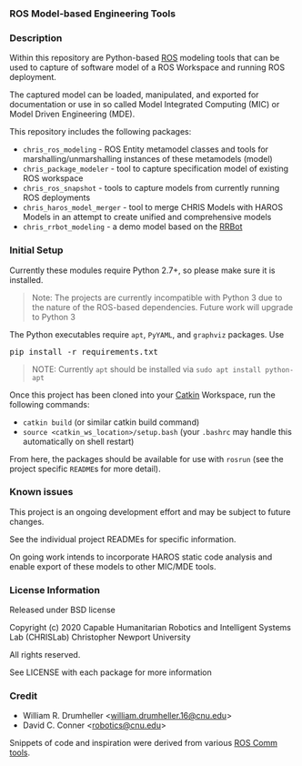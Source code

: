 ### ROS Model-based Engineering Tools

### Description

Within this repository are Python-based [ROS](http://www.ros.org) modeling tools that
can be used to capture of software model of a ROS Workspace and running ROS deployment.

The captured model can be loaded, manipulated, and exported for documentation or use
in so called Model Integrated Computing (MIC) or Model Driven Engineering (MDE).

This repository includes the following packages:
* `chris_ros_modeling`       - ROS Entity metamodel classes and tools for
                               marshalling/unmarshalling instances of these
                               metamodels (model)
* `chris_package_modeler`    - tool to capture specification model of existing ROS
                               workspace
* `chris_ros_snapshot`       - tools to capture models from currently running ROS
                               deployments
* `chris_haros_model_merger` - tool to merge CHRIS Models with HAROS Models in an
                               attempt to create unified and comprehensive models
* `chris_rrbot_modeling`     - a demo model based on the
                               [RRBot](https://github.com/ros-simulation/gazebo_ros_demos)

### Initial Setup

Currently these modules require Python 2.7+, so please make sure it is installed.
> Note: The projects are currently incompatible with Python 3 due to the nature of the ROS-based dependencies.
>  Future work will upgrade to Python 3

The Python executables require `apt`, `PyYAML`, and `graphviz` packages. Use
<pre>
pip install -r requirements.txt
</pre>
> NOTE: Currently `apt` should be installed via `sudo apt install python-apt`


Once this project has been cloned into your [Catkin](https://docs.ros.org/api/catkin/html) Workspace, run the
following commands:
- `catkin build` (or similar catkin build command)
- `source <catkin_ws_location>/setup.bash` (your `.bashrc` may handle this automatically on shell restart)

From here, the packages should be available for use with `rosrun` (see the project specific `README`s for more
detail).

### Known issues

This project is an ongoing development effort and may be subject to future changes.

See the individual project READMEs for specific information.

On going work intends to incorporate HAROS static code analysis and enable export
of these models to other MIC/MDE tools.

### License Information

Released under BSD license

Copyright (c) 2020
Capable Humanitarian Robotics and Intelligent Systems Lab (CHRISLab)
Christopher Newport University

All rights reserved.

See LICENSE with each package for more information

### Credit

- William R. Drumheller <[william.drumheller.16@cnu.edu](mailto:william.drumheller.16@cnu.edu)>
- David C. Conner <[robotics@cnu.edu](mailto:robotics@cnu.edu)>

Snippets of code and inspiration were derived from various
[ROS Comm tools](https://github.com/ros/ros_comm/tree/noetic-devel/tools).
